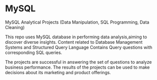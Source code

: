 # MySQL

MySQL Analytical Projects (Data Manipulation, SQL Programming, Data Cleaning)

This repo uses MySQL database in performing data analysis,aiming to discover diverse insights.
Content related to Database Management Systems and Structured Query Language
Contains Query questions with corresponding SQL queries.


The projects are successful in answering the set of questions to analyze business performance. The results of the projects can be used to make decisions about its marketing and product offerings.
